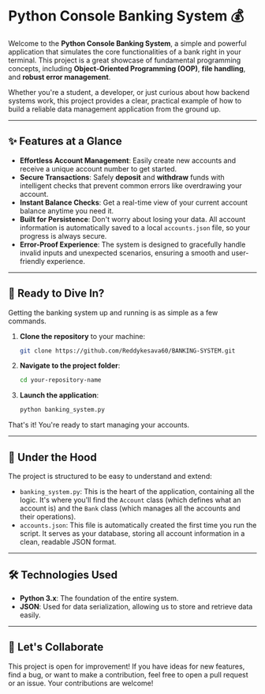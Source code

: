 # Python Console Banking System 💰

Welcome to the **Python Console Banking System**, a simple and powerful application that simulates the core functionalities of a bank right in your terminal. This project is a great showcase of fundamental programming concepts, including **Object-Oriented Programming (OOP)**, **file handling**, and **robust error management**.

Whether you're a student, a developer, or just curious about how backend systems work, this project provides a clear, practical example of how to build a reliable data management application from the ground up.

---

## ✨ Features at a Glance

* **Effortless Account Management**: Easily create new accounts and receive a unique account number to get started.
* **Secure Transactions**: Safely **deposit** and **withdraw** funds with intelligent checks that prevent common errors like overdrawing your account.
* **Instant Balance Checks**: Get a real-time view of your current account balance anytime you need it.
* **Built for Persistence**: Don't worry about losing your data. All account information is automatically saved to a local `accounts.json` file, so your progress is always secure.
* **Error-Proof Experience**: The system is designed to gracefully handle invalid inputs and unexpected scenarios, ensuring a smooth and user-friendly experience.

---

## 🚀 Ready to Dive In?

Getting the banking system up and running is as simple as a few commands.

1.  **Clone the repository** to your machine:
    ```bash
    git clone https://github.com/Reddykesava60/BANKING-SYSTEM.git
    ```
2.  **Navigate to the project folder**:
    ```bash
    cd your-repository-name
    ```
3.  **Launch the application**:
    ```bash
    python banking_system.py
    ```

That's it! You're ready to start managing your accounts.

---

## 📂 Under the Hood

The project is structured to be easy to understand and extend:

* `banking_system.py`: This is the heart of the application, containing all the logic. It's where you'll find the `Account` class (which defines what an account is) and the `Bank` class (which manages all the accounts and their operations).
* `accounts.json`: This file is automatically created the first time you run the script. It serves as your database, storing all account information in a clean, readable JSON format.

---

## 🛠️ Technologies Used

* **Python 3.x**: The foundation of the entire system.
* **JSON**: Used for data serialization, allowing us to store and retrieve data easily.

---

## 🤝 Let's Collaborate

This project is open for improvement! If you have ideas for new features, find a bug, or want to make a contribution, feel free to open a pull request or an issue. Your contributions are welcome!
